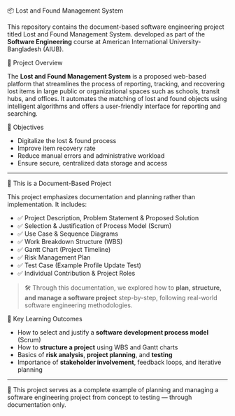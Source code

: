 📦 Lost and Found Management System

This repository contains the document-based software engineering project titled Lost and Found Management System.
developed as part of the **Software Engineering** course at American International University-Bangladesh (AIUB).

 📘 Project Overview

The **Lost and Found Management System** is a proposed web-based platform that streamlines the process of reporting, tracking, 
and recovering lost items in large public or organizational spaces such as schools, transit hubs, and offices. It automates
the matching of lost and found objects using intelligent algorithms and offers a user-friendly interface for reporting and searching.



 🎯 Objectives

- Digitalize the lost & found process
- Improve item recovery rate
- Reduce manual errors and administrative workload
- Ensure secure, centralized data storage and access

---

 📄 This is a Document-Based Project

This project emphasizes documentation and planning rather than implementation. It includes:

- ✅ Project Description, Problem Statement & Proposed Solution
- ✅ Selection & Justification of Process Model (Scrum)
- ✅ Use Case & Sequence Diagrams
- ✅ Work Breakdown Structure (WBS)
- ✅ Gantt Chart (Project Timeline)
- ✅ Risk Management Plan
- ✅ Test Case (Example Profile Update Test)
- ✅ Individual Contribution & Project Roles

> 🛠️ Through this documentation, we explored how to **plan, structure, and manage a software project** step-by-step, following real-world software engineering methodologies.





 📌 Key Learning Outcomes

- How to select and justify a **software development process model** (Scrum)
- How to **structure a project** using WBS and Gantt charts
- Basics of **risk analysis**, **project planning**, and **testing**
- Importance of **stakeholder involvement**, feedback loops, and iterative planning

---

📢 This project serves as a complete example of planning and managing a software engineering project from concept to testing — through documentation only.

